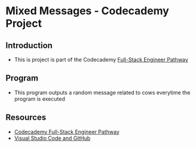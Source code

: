 # Mixed Messages - Codecademy Project

## Introduction

- This is project is part of the Codecademy [Full-Stack Engineer Pathway](https://www.codecademy.com/learn/paths/full-stack-engineering-cfb)

## Program

- This program outputs a random message related to cows everytime the program is executed

## Resources

- [Codecademy Full-Stack Engineer Pathway](https://www.codecademy.com/learn/paths/full-stack-engineering-cfb)
- [Visual Studio Code and GitHub](https://docs.microsoft.com/en-us/shows/Learn-Live/Learn-Git-Episode-4-Visual-Studio-Code-and-GitHub)
